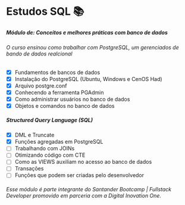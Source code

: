 # Estudos SQL :books:

##### Módulo de: Conceitos e melhores práticas com banco de dados
###### O curso ensinou como trabalhar com PostgreSQL, um gerenciados de bando de dados realcional

- [x] Fundamentos de bancos de dados
- [x] Instalação do PostgreSQL (Ubuntu, Windows e CenOS Had)
- [x] Arquivo postgre.conf
- [x] Conhecendo a ferramenta PGAdmin
- [x] Como administrar usuários no banco de dados
- [x] Objetos e comandos no banco de dados

##### Structured Query Language (SQL)
- [x] DML e Truncate
- [x] Funções agregadas em PostgreSQL
- [ ] Trabalhando com JOINs
- [ ] Otimizando código com CTE
- [ ] Como as VIEWS auxiliam no acesso ao banco de dados
- [ ] Transações
- [ ] Funções que podem ser criadas pelo desenvolvedor

###### Esse módulo é parte integrante do Santander Bootcamp | Fullstack Developer promovido em parceria com a Digital Inovation One.

